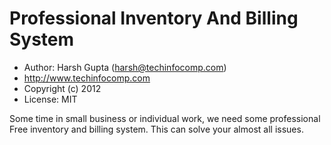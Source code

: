 Professional Inventory And Billing System
=========================================

* Author: Harsh Gupta (harsh@techinfocomp.com)
* http://www.techinfocomp.com
* Copyright (c) 2012
* License: MIT

Some time in small business or individual work, we need some professional Free inventory and billing system. This can solve your almost all issues.

